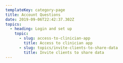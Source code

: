 ```yaml
---
templateKey: category-page
title: Account Questions
date: 2019-09-06T22:42:37.302Z
topics:
  - heading: Login and set up
    topic:
      - slug: access-to-clinician-app
        title: Access to clinician app
      - slug: topics/invite-clients-to-share-data
        title: Invite clients to share data
---
```


